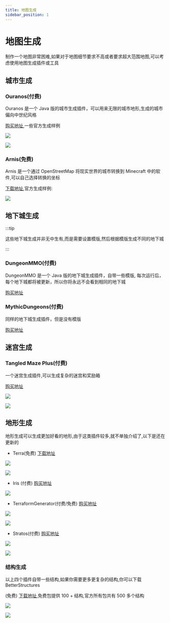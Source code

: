 ```yaml
---
title: 地图生成
sidebar_position: 1
---
```


# 地图生成

制作一个地图非常困难,如果对于地图细节要求不高或者要求超大范围地图,可以考虑使用地图生成插件或工具

## 城市生成

### Ouranos(付费)

Ouranos 是一个 Java 版的城市生成插件，可以用来无限的城市地形,生成的城市偏向中世纪风格

[购买地址](https://www.spigotmc.org/resources/114772/),一些官方生成样例

![](_images/54ef42d10ca2ce57484ef606117640460249e48e.png)

![](_images/825a21073ee817018bffff06e55d12da55b2a5b0.png)

### Arnis(免费)

Arnis 是一个通过 OpenStreetMap 将现实世界的城市转换到 Minecraft 中的软件,可以自己选择转换的坐标

[下载地址](https://arnis.app/),官方生成样例:

![](_images/mc.gif)

## 地下城生成

:::tip

这些地下城生成并非无中生有,而是需要设置模版,然后根据模版生成不同的地下城

:::

### DungeonMMO(付费)

DungeonMMO 是一个 Java 版的地下城生成插件，自带一些模版, 每次运行后，每个地下城都将被更新，所以你将永远不会看到相同的地下城

[购买地址](https://www.spigotmc.org/resources/106150/)

### MythicDungeons(付费)

同样的地下城生成插件，但是没有模版

[购买地址](https://www.spigotmc.org/resources/102699/)

## 迷宫生成

### Tangled Maze Plus(付费)

一个迷宫生成插件,可以生成复杂的迷宫和奖励箱

[购买地址](https://www.spigotmc.org/resources/76591/)

![](_images/t.png)

![](_images/t2.png)

## 地形生成

地形生成可以生成更加好看的地形,由于这类插件较多,就不单独介绍了,以下是还在更新的

* Terra(免费) [下载地址](https://modrinth.com/plugin/terra)

![](_images/356845062-1de0bbf4-7d26-4beb-b010-2f4d88efdba4.png)

![](_images/356845134-18be416f-daf5-4ae9-8560-8412fda83dc6.png)

* Iris (付费) [购买地址](https://www.spigotmc.org/resources/84586/)

![](_images/iris.png)

* TerraformGenerator(付费/免费) [购买地址](https://www.spigotmc.org/resources/98309/)

![](_images/erra.jpg)

![](_images/terra2.png)

* Stratos(付费) [购买地址](https://www.spigotmc.org/resources/80313/)

![](_images/st.png)

![](_images/st2.png)

### 结构生成

以上四个插件自带一些结构,如果你需要更多更复杂的结构,你可以下载 BetterStructures

(免费) [下载地址](https://www.spigotmc.org/resources/103241/),免费包提供 100 + 结构,官方所有包共有 500 多个结构

![](_images/bs.jpg)

![](_images/bs2.jpg)

